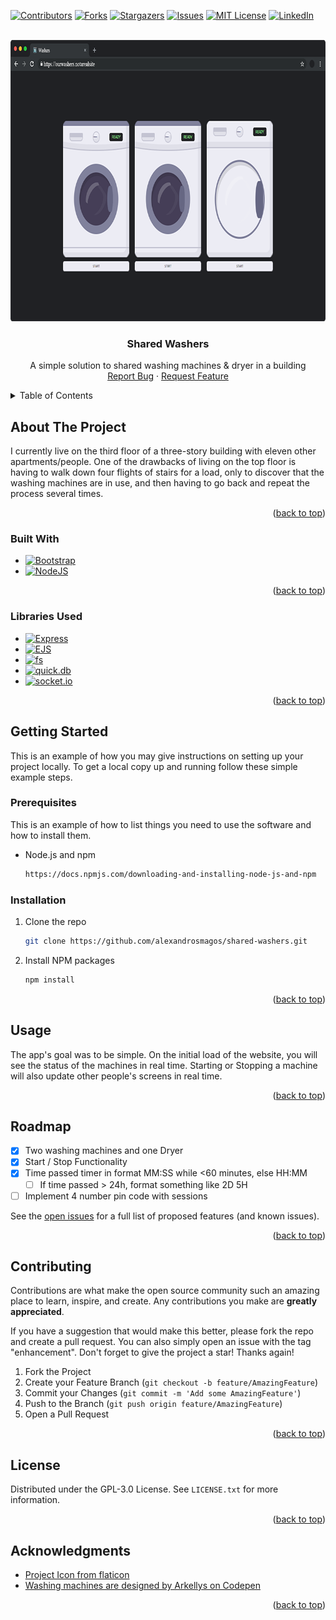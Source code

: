 <a name="readme-top"></a>

[![Contributors][contributors-shield]][contributors-url]
[![Forks][forks-shield]][forks-url]
[![Stargazers][stars-shield]][stars-url]
[![Issues][issues-shield]][issues-url]
[![MIT License][license-shield]][license-url]
[![LinkedIn][linkedin-shield]][linkedin-url]


<br />
<div align="center">
  <a href="https://github.com/alexandrosmagos/shared-washers">
    <img src="images/window.png" alt="Logo" width="800" height="450">
  </a>

<h3 align="center">Shared Washers</h3>

  <p align="center">
    A simple solution to shared washing machines & dryer in a building
    <br />
    <a href="https://github.com/alexandrosmagos/shared-washers/issues">Report Bug</a>
    ·
    <a href="https://github.com/alexandrosmagos/shared-washers/issues">Request Feature</a>
  </p>
</div>


<details>
  <summary>Table of Contents</summary>
  <ol>
    <li>
      <a href="#about-the-project">About The Project</a>
      <ul>
        <li><a href="#built-with">Built With</a></li>
        <li><a href="#libraries-used">Libraries Used</a></li>
      </ul>
    </li>
    <li>
      <a href="#getting-started">Getting Started</a>
      <ul>
        <li><a href="#prerequisites">Prerequisites</a></li>
        <li><a href="#installation">Installation</a></li>
      </ul>
    </li>
    <li><a href="#usage">Usage</a></li>
    <li><a href="#roadmap">Roadmap</a></li>
    <li><a href="#contributing">Contributing</a></li>
    <li><a href="#license">License</a></li>
    <li><a href="#acknowledgments">Acknowledgments</a></li>
  </ol>
</details>


## About The Project

I currently live on the third floor of a three-story building with eleven other apartments/people. One of the drawbacks of living on the top floor is having to walk down four flights of stairs for a load, only to discover that the washing machines are in use, and then having to go back and repeat the process several times.

<p align="right">(<a href="#readme-top">back to top</a>)</p>



### Built With

* [![Bootstrap][Bootstrap.com]][Bootstrap-url]
* [![NodeJS][Nodejs.com]][Nodejs-url]

<p align="right">(<a href="#readme-top">back to top</a>)</p>


### Libraries Used

* [![Express][Express.com]][Express-url]
* [![EJS][EJS.com]][EJS-url]
* [![fs][fs.com]][fs-url]
* [![quick.db][quickdb.com]][quickdb-url]
* [![socket.io][socket.io]][socket.io-url]


<p align="right">(<a href="#readme-top">back to top</a>)</p>


## Getting Started

This is an example of how you may give instructions on setting up your project locally.
To get a local copy up and running follow these simple example steps.

### Prerequisites

This is an example of how to list things you need to use the software and how to install them.
* Node.js and npm
  ```sh
  https://docs.npmjs.com/downloading-and-installing-node-js-and-npm
  ```

### Installation

1. Clone the repo
   ```sh
   git clone https://github.com/alexandrosmagos/shared-washers.git
   ```
2. Install NPM packages
   ```sh
   npm install
   ```

<p align="right">(<a href="#readme-top">back to top</a>)</p>


## Usage

The app's goal was to be simple. On the initial load of the website, you will see the status of the machines in real time. Starting or Stopping a machine will also update other people's screens in real time.

<p align="right">(<a href="#readme-top">back to top</a>)</p>



## Roadmap

- [x] Two washing machines and one Dryer
- [x] Start / Stop Functionality
- [x] Time passed timer in format MM:SS while <60 minutes, else HH:MM
    - [ ] If time passed > 24h, format something like 2D 5H
- [ ] Implement 4 number pin code with sessions

See the [open issues](https://github.com/alexandrosmagos/shared-washers/issues) for a full list of proposed features (and known issues).

<p align="right">(<a href="#readme-top">back to top</a>)</p>


## Contributing

Contributions are what make the open source community such an amazing place to learn, inspire, and create. Any contributions you make are **greatly appreciated**.

If you have a suggestion that would make this better, please fork the repo and create a pull request. You can also simply open an issue with the tag "enhancement".
Don't forget to give the project a star! Thanks again!

1. Fork the Project
2. Create your Feature Branch (`git checkout -b feature/AmazingFeature`)
3. Commit your Changes (`git commit -m 'Add some AmazingFeature'`)
4. Push to the Branch (`git push origin feature/AmazingFeature`)
5. Open a Pull Request

<p align="right">(<a href="#readme-top">back to top</a>)</p>


## License

Distributed under the GPL-3.0 License. See `LICENSE.txt` for more information.

<p align="right">(<a href="#readme-top">back to top</a>)</p>


## Acknowledgments

* [Project Icon from flaticon](https://www.flaticon.com/free-icon/washing-machine_2283894?related_id=2283894&origin=tag)
* [Washing machines are designed by Arkellys on Codepen](https://codepen.io/Arkellys/details/YoYNve)

<p align="right">(<a href="#readme-top">back to top</a>)</p>


[contributors-shield]: https://img.shields.io/github/contributors/alexandrosmagos/shared-washers.svg?style=for-the-badge
[contributors-url]: https://github.com/alexandrosmagos/shared-washers/graphs/contributors
[forks-shield]: https://img.shields.io/github/forks/alexandrosmagos/shared-washers.svg?style=for-the-badge
[forks-url]: https://github.com/alexandrosmagos/shared-washers/network/members
[stars-shield]: https://img.shields.io/github/stars/alexandrosmagos/shared-washers.svg?style=for-the-badge
[stars-url]: https://github.com/alexandrosmagos/shared-washers/stargazers
[issues-shield]: https://img.shields.io/github/issues/alexandrosmagos/shared-washers.svg?style=for-the-badge
[issues-url]: https://github.com/alexandrosmagos/shared-washers/issues
[license-shield]: https://img.shields.io/github/license/alexandrosmagos/shared-washers.svg?style=for-the-badge
[license-url]: https://github.com/alexandrosmagos/shared-washers/blob/master/LICENSE.txt
[linkedin-shield]: https://img.shields.io/badge/-LinkedIn-black.svg?style=for-the-badge&logo=linkedin&colorB=555
[linkedin-url]: https://www.linkedin.com/in/alexandrosmagos/
[product-screenshot]: readme/window1.png
[Nodejs.com]: https://img.shields.io/badge/Node.js-43853D?style=for-the-badge&logo=node.js&logoColor=white
[Nodejs-url]: https://nodejs.org/en/
[Bootstrap.com]: https://img.shields.io/badge/Bootstrap-563D7C?style=for-the-badge&logo=bootstrap&logoColor=white
[Bootstrap-url]: https://getbootstrap.com/
[Express.com]: https://img.shields.io/badge/Express.js-404D59?style=for-the-badge
[Express-url]: https://expressjs.com/
[Socket.io]: https://img.shields.io/badge/Socket.io-010101?style=for-the-badge&logo=socket.io&logoColor=white
[Socket.io-url]: https://socket.io/
[quickdb.com]: https://img.shields.io/badge/quick.db-2ECC71?style=for-the-badge&logo=quick.db&logoColor=white
[quickdb-url]: https://quickdb.js.org/
[quickdb.com]: https://img.shields.io/badge/quick.db-2ECC71?style=for-the-badge&logo=quick.db&logoColor=white
[quickdb-url]: https://quickdb.js.org/
[ejs.com]: https://img.shields.io/badge/EJS-9B59B6?style=for-the-badge&logo=ejs&logoColor=white
[ejs-url]: https://ejs.co/
[fs.com]: https://img.shields.io/badge/FS-000000?style=for-the-badge&logo=fs&logoColor=white
[fs-url]: https://nodejs.org/api/fs.html
